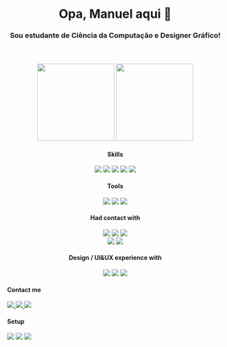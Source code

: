 <header>
  <h1>Opa, Manuel aqui 👻</h1>
  <h3>Sou estudante de Ciência da Computação e Designer Gráfico!</h3>
</header>

<main>
  <div class="stats" align="center">
		<img height="180rem" src="https://github-readme-stats-git-masterrstaa-rickstaa.vercel.app/api?username=1manuelc&show_icons=true&rank_icon=github&hide_border=true&theme=holi&bg_color=0d1117&include_all_commits=true&count_private=true"/>
		<img height="180rem" src="https://github-readme-stats-git-masterrstaa-rickstaa.vercel.app/api/top-langs/?username=1manuelc&hide_border=true&layout=compact&langs_count=6&theme=holi&bg_color=0d1117&include_all_commits=true&count_private=false"/>
  </div>
	<div class="skills" align="center">
		<h4>Skills</h4>
		<p>
			<img src="https://img.shields.io/badge/react-%2320232a.svg?style=for-the-badge&logo=react&logoColor=%2361DAFB" />
			<img src="https://img.shields.io/badge/typescript-%23007ACC.svg?style=for-the-badge&logo=typescript&logoColor=white" />
			<img src="https://img.shields.io/badge/JavaScript-F7DF1E?style=for-the-badge&logo=javascript&logoColor=black" />
			<img src="https://img.shields.io/badge/HTML5-E34F26?style=for-the-badge&logo=html5&logoColor=white" />
			<img src="https://img.shields.io/badge/CSS3-1572B6?style=for-the-badge&logo=css3&logoColor=white" />
		</p>
  </div>
 <div class="tools" align="center">
	 <h4>Tools</h4>
	 <p>
			<img src="https://img.shields.io/badge/GIT-E44C30?style=for-the-badge&logo=git&logoColor=white" />
			<img src="https://img.shields.io/badge/Visual_Studio_Code-0078D4?style=for-the-badge&logo=visual%20studio%20code&logoColor=white" />
		 <img src="https://img.shields.io/badge/Obsidian-%23483699.svg?style=for-the-badge&logo=obsidian&logoColor=white" />
		</p>
 </div>
	<div class="experience" align="center">
		<h4>Had contact with</h4>
		<p>
			<img src="https://img.shields.io/badge/c-%2300599C.svg?style=for-the-badge&logo=c&logoColor=white" />
			<img src="https://img.shields.io/badge/java-%23ED8B00.svg?style=for-the-badge&logo=openjdk&logoColor=white" />
			<img src="https://img.shields.io/badge/python-3670A0?style=for-the-badge&logo=python&logoColor=ffdd54" /><br/>
			<img src="https://img.shields.io/badge/mysql-4479A1.svg?style=for-the-badge&logo=mysql&logoColor=white" />
			<img src="https://img.shields.io/badge/Microsoft%20SQL%20Server-CC2927?style=for-the-badge&logo=microsoft%20sql%20server&logoColor=white" />
		</p>
  </div>
	<div class="design" align="center">
	 <h4>Design / UI&UX experience with</h4>
	 <p>
		 	<img src="https://img.shields.io/badge/figma-%23F24E1E.svg?style=for-the-badge&logo=figma&logoColor=white" />
			<img src="https://img.shields.io/badge/adobe%20photoshop-%2331A8FF.svg?style=for-the-badge&logo=adobe%20photoshop&logoColor=white" />
			<img src="https://img.shields.io/badge/adobe%20illustrator-%23FF9A00.svg?style=for-the-badge&logo=adobe%20illustrator&logoColor=white" />
  	</p>
 </div>
  <div class="contacts">
		<h4>Contact me</h4>
		<p>
			<a href="https://www.instagram.com/1manuelc/" alt="Instagram">
				<img src="https://img.shields.io/badge/Instagram-%23E4405F.svg?style=for-the-badge&logo=Instagram&logoColor=white"/>
			</a>
			<a href="https://www.linkedin.com/in/1manuelc" alt="Linkedin">
				<img src="https://img.shields.io/badge/linkedin-%230077B5.svg?style=for-the-badge&logo=linkedin&logoColor=white"/>
			</a>
			<a href = "mailto:manuelwn21@gmail.com">
				<img src="https://img.shields.io/badge/Gmail-D14836?style=for-the-badge&logo=gmail&logoColor=white">
			</a>
  	</p>
  </div>
	<div class="setup">
		<h4>Setup</h4>
		<p align="left">
			<img src="https://img.shields.io/badge/AMD-Ryzen_7_5700U-ED1C24?style=for-the-badge&logo=amd&logoColor=white" />
			<img src="https://img.shields.io/badge/AMD-Vega_8-ED1C24?style=for-the-badge&logo=amd&logoColor=white" />
			<img src="https://img.shields.io/badge/Linux_Mint-87CF3E?style=for-the-badge&logo=linux-mint&logoColor=white"/>
		</p>
	</div>
</main>
